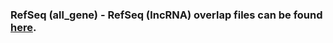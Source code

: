 ### RefSeq (all_gene) - RefSeq (lncRNA) overlap files can be found [here](https://drive.google.com/drive/folders/1MhmAMt5DauaUvh41gecYUdmC6N7gQvrF?usp=sharing).
